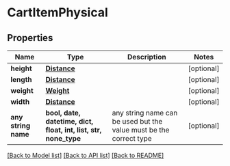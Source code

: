 # CartItemPhysical


## Properties
Name | Type | Description | Notes
------------ | ------------- | ------------- | -------------
**height** | [**Distance**](Distance.md) |  | [optional] 
**length** | [**Distance**](Distance.md) |  | [optional] 
**weight** | [**Weight**](Weight.md) |  | [optional] 
**width** | [**Distance**](Distance.md) |  | [optional] 
**any string name** | **bool, date, datetime, dict, float, int, list, str, none_type** | any string name can be used but the value must be the correct type | [optional]

[[Back to Model list]](../README.md#documentation-for-models) [[Back to API list]](../README.md#documentation-for-api-endpoints) [[Back to README]](../README.md)



